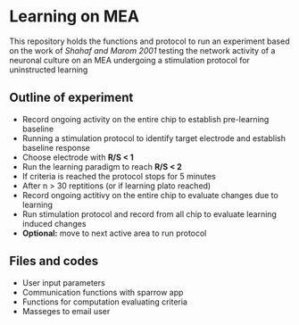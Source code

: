 
# Learning on MEA

This repository holds the functions and protocol to run an experiment based on the work of *Shahaf and Marom 2001* testing the network activity of a neuronal culture on an MEA undergoing a stimulation protocol for uninstructed learning

## Outline of experiment

- Record ongoing activity on the entire chip to establish pre-learning baseline
- Running a stimulation protocol to identify target electrode and establish baseline response
- Choose electrode with **R/S < 1**
- Run the learning paradigm to reach **R/S < 2**
- If criteria is reached the protocol stops for 5 minutes
- After n > 30 reptitions (or if learning plato reached)
- Record ongoing actitivy on the entire chip to evaluate changes due to learning
- Run stimulation protocol and record from all chip to evaluate learning induced changes
- **Optional:** move to next active area to run protocol

## Files and codes

- User input parameters
- Communication functions with sparrow app
- Functions for computation evaluating criteria
- Masseges to email user
  